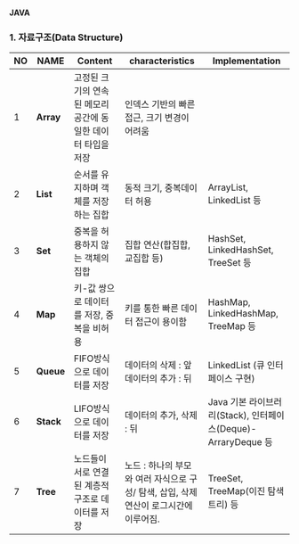 #### JAVA

### 1. 자료구조(Data Structure)

|NO|NAME|Content|characteristics|Implementation|
|---|---|---|---|---|
|1|**Array**|고정된 크기의 연속된 메모리 공간에 동일한 데이터 타입을 저장|인덱스 기반의 빠른 접근, 크기 변경이 어려움||
|2|**List**|순서를 유지하며 객체를 저장하는 집합|동적 크기, 중복데이터 허용|ArrayList, LinkedList 등|
|3|**Set**|중복을 허용하지 않는 객체의 집합|집합 연산(합집합, 교집합 등)|HashSet, LinkedHashSet, TreeSet 등|
|4|**Map**|키-값 쌍으로 데이터를 저장, 중복을 비허용|키를 통한 빠른 데이터 접근이 용이함|HashMap, LinkedHashMap, TreeMap 등|
|5|**Queue**|FIFO방식으로 데이터를 저장|데이터의 삭제 : 앞 데이터의 추가 : 뒤|LinkedList (큐 인터페이스 구현)|
|6|**Stack**|LIFO방식으로 데이터를 저장|데이터의 추가, 삭제 : 뒤|Java 기본 라이브러리(Stack), 인터페이스(Deque)-ArraryDeque 등|
|7|**Tree**|노드들이 서로 연결된 계층적 구조로 데이터를 저장|노드 : 하나의 부모와 여러 자식으로 구성/ 탐색, 삽입, 삭제 연산이 로그시간에 이루어짐.|TreeSet, TreeMap(이진 탐색 트리) 등|
